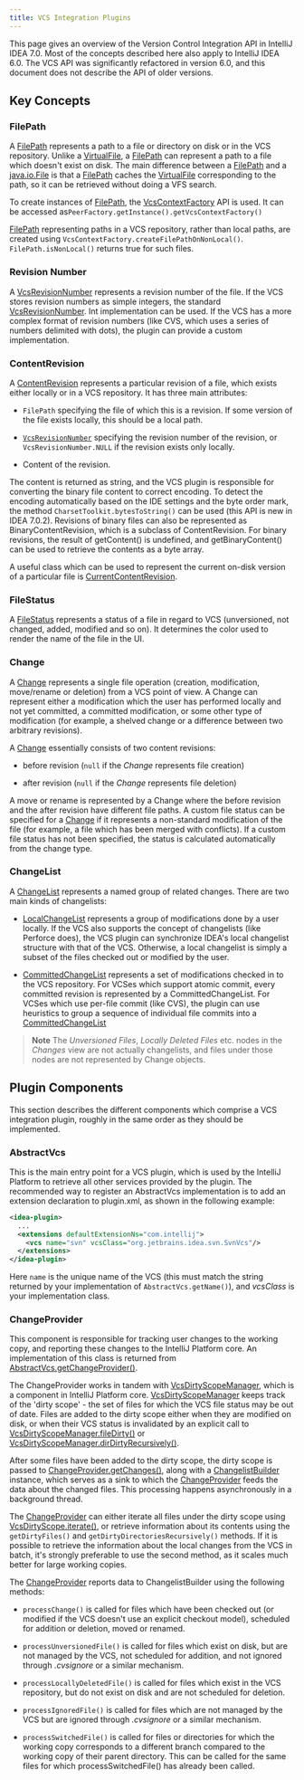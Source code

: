 ```yaml
---
title: VCS Integration Plugins
---
```




This page gives an overview of the Version Control Integration API in IntelliJ IDEA 7.0.
Most of the concepts described here also apply to IntelliJ IDEA 6.0.
The VCS API was significantly refactored in version 6.0, and this document does not describe the API of older versions.

## Key Concepts

### FilePath

A [FilePath](upsource:///platform/vcs-api/vcs-api-core/src/com/intellij/openapi/vcs/FilePath.java)
represents a path to a file or directory on disk or in the VCS repository.
Unlike a
[VirtualFile](upsource:///platform/core-api/src/com/intellij/openapi/vfs/VirtualFile.java),
a
[FilePath](upsource:///platform/vcs-api/vcs-api-core/src/com/intellij/openapi/vcs/FilePath.java)
can represent a path to a file which doesn't exist on disk.
The main difference between a
[FilePath](upsource:///platform/vcs-api/vcs-api-core/src/com/intellij/openapi/vcs/FilePath.java)
and a
[java.io.File](https://docs.oracle.com/javase/8/docs/api/java/io/File.html)
is that a
[FilePath](upsource:///platform/vcs-api/vcs-api-core/src/com/intellij/openapi/vcs/FilePath.java)
caches the
[VirtualFile](upsource:///platform/core-api/src/com/intellij/openapi/vfs/VirtualFile.java)
corresponding to the path, so it can be retrieved without doing a VFS search.

To create instances of
[FilePath](upsource:///platform/vcs-api/vcs-api-core/src/com/intellij/openapi/vcs/FilePath.java),
the
[VcsContextFactory](upsource:///platform/vcs-api/src/com/intellij/openapi/vcs/actions/VcsContextFactory.java)
API is used.
It can be accessed as`PeerFactory.getInstance().getVcsContextFactory()`

[FilePath](upsource:///platform/vcs-api/vcs-api-core/src/com/intellij/openapi/vcs/FilePath.java)
representing paths in a VCS repository, rather than local paths, are created using
`VcsContextFactory.createFilePathOnNonLocal()`. `FilePath.isNonLocal()` returns true for such files.

### Revision Number

A
[VcsRevisionNumber](upsource:///platform/vcs-api/vcs-api-core/src/com/intellij/openapi/vcs/history/VcsRevisionNumber.java)
represents a revision number of the file.
If the VCS stores revision numbers as simple integers, the standard
[VcsRevisionNumber](upsource:///platform/vcs-api/vcs-api-core/src/com/intellij/openapi/vcs/history/VcsRevisionNumber.java).
Int implementation can be used.
If the VCS has a more complex format of revision numbers (like CVS, which uses a series of numbers delimited with dots), the plugin can provide a custom implementation.

### ContentRevision

A
[ContentRevision](upsource:///platform/vcs-api/vcs-api-core/src/com/intellij/openapi/vcs/changes/ContentRevision.java)
represents a particular revision of a file, which exists either locally or in a VCS repository.
It has three main attributes:

*  `FilePath` specifying the file of which this is a revision. If some version of the file exists locally, this should be a local path.

*  [`VcsRevisionNumber`](upsource:///platform/vcs-api/vcs-api-core/src/com/intellij/openapi/vcs/history/VcsRevisionNumber.java) specifying the revision number of the revision, or `VcsRevisionNumber.NULL` if the revision exists only locally.

*  Content of the revision.

The content is returned as string, and the VCS plugin is responsible for converting the binary file content to correct encoding.
To detect the encoding automatically based on the IDE settings and the byte order mark, the method `CharsetToolkit.bytesToString()` can be used (this API is new in IDEA 7.0.2).
Revisions of binary files can also be represented as BinaryContentRevision, which is a subclass of ContentRevision.
For binary revisions, the result of getContent() is undefined, and getBinaryContent() can be used to retrieve the contents as a byte array.

A useful class which can be used to represent the current on-disk version of a particular file is
[CurrentContentRevision](upsource:///platform/vcs-api/src/com/intellij/openapi/vcs/changes/CurrentContentRevision.java).

### FileStatus

A
[FileStatus](upsource:///platform/editor-ui-api/src/com/intellij/openapi/vcs/FileStatus.java)
represents a status of a file in regard to VCS (unversioned, not changed, added, modified and so on).
It determines the color used to render the name of the file in the UI.

### Change

A
[Change](upsource:///platform/vcs-api/vcs-api-core/src/com/intellij/openapi/vcs/changes/Change.java)
represents a single file operation (creation, modification, move/rename or deletion) from a VCS point of view.
A Change can represent either a modification which the user has performed locally and not yet committed, a committed modification, or some other type of modification (for example, a shelved change or a difference between two arbitrary revisions).

A
[Change](upsource:///platform/vcs-api/vcs-api-core/src/com/intellij/openapi/vcs/changes/Change.java)
essentially consists of two content revisions:

*  before revision (`null` if the *Change* represents file creation)

*  after revision (`null` if the *Change* represents file deletion)

A move or rename is represented by a Change where the before revision and the after revision have different file paths.
A custom file status can be specified for a
[Change](upsource:///platform/vcs-api/vcs-api-core/src/com/intellij/openapi/vcs/changes/Change.java)
if it represents a non-standard modification of the file (for example, a file which has been merged with conflicts).
If a custom file status has not been specified, the status is calculated automatically from the change type.

### ChangeList

A
[ChangeList](upsource:///platform/vcs-api/src/com/intellij/openapi/vcs/changes/ChangeList.java)
represents a named group of related changes.
There are two main kinds of changelists:

*  [LocalChangeList](upsource:///platform/vcs-api/src/com/intellij/openapi/vcs/changes/LocalChangeList.java) represents a group of modifications done by a user locally.
   If the VCS also supports the concept of changelists (like Perforce does), the VCS plugin can synchronize IDEA's local changelist structure with that of the VCS.
   Otherwise, a local changelist is simply a subset of the files checked out or modified by the user.

*  [CommittedChangeList](upsource:///platform/vcs-api/src/com/intellij/openapi/vcs/versionBrowser/CommittedChangeList.java)
   represents a set of modifications checked in to the VCS repository.
   For VCSes which support atomic commit, every committed revision is represented by a CommittedChangeList.
   For VCSes which use per-file commit (like CVS), the plugin can use heuristics to group a sequence of individual file commits into a
   [CommittedChangeList](upsource:///platform/vcs-api/src/com/intellij/openapi/vcs/versionBrowser/CommittedChangeList.java)

> **Note** The *Unversioned Files*, *Locally Deleted Files* etc. nodes in the *Changes* view are not actually changelists, and files under those nodes are not represented by Change objects.

## Plugin Components

This section describes the different components which comprise a VCS integration plugin, roughly in the same order as they should be implemented.

### AbstractVcs

This is the main entry point for a VCS plugin, which is used by the IntelliJ Platform to retrieve all other services provided by the plugin.
The recommended way to register an AbstractVcs implementation is to add an extension declaration to plugin.xml, as shown in the following example:

```xml
<idea-plugin>
  ...
  <extensions defaultExtensionNs="com.intellij">
    <vcs name="svn" vcsClass="org.jetbrains.idea.svn.SvnVcs"/>
  </extensions>
</idea-plugin>
```

Here `name` is the unique name of the VCS (this must match the string returned by your implementation of `AbstractVcs.getName()`), and *vcsClass* is your implementation class.

### ChangeProvider

This component is responsible for tracking user changes to the working copy, and reporting these changes to the IntelliJ Platform core.
An implementation of this class is returned from
[AbstractVcs.getChangeProvider()](upsource:///platform/vcs-api/src/com/intellij/openapi/vcs/AbstractVcs.java).

The ChangeProvider works in tandem with
[VcsDirtyScopeManager](upsource:///platform/vcs-api/src/com/intellij/openapi/vcs/changes/VcsDirtyScopeManager.java),
which is a component in IntelliJ Platform core.
[VcsDirtyScopeManager](upsource:///platform/vcs-api/src/com/intellij/openapi/vcs/changes/VcsDirtyScopeManager.java)
keeps track of the 'dirty scope' - the set of files for which the VCS file status may be out of date.
Files are added to the dirty scope either when they are modified on disk, or when their VCS status is invalidated by an explicit call to
[VcsDirtyScopeManager.fileDirty()](upsource:///platform/vcs-api/src/com/intellij/openapi/vcs/changes/VcsDirtyScopeManager.java)
or
[VcsDirtyScopeManager.dirDirtyRecursively()](upsource:///platform/vcs-api/src/com/intellij/openapi/vcs/changes/VcsDirtyScopeManager.java).

After some files have been added to the dirty scope, the dirty scope is passed to
[ChangeProvider.getChanges()](upsource:///platform/vcs-api/src/com/intellij/openapi/vcs/changes/ChangeProvider.java),
along with a
[ChangelistBuilder](upsource:///platform/vcs-api/src/com/intellij/openapi/vcs/changes/ChangelistBuilder.java)
instance, which serves as a sink to which the
[ChangeProvider](upsource:///platform/vcs-api/src/com/intellij/openapi/vcs/changes/ChangeProvider.java)
feeds the data about the changed files.
This processing happens asynchronously in a background thread.

The
[ChangeProvider](upsource:///platform/vcs-api/src/com/intellij/openapi/vcs/changes/ChangeProvider.java)
can either iterate all files under the dirty scope using
[VcsDirtyScope.iterate()](upsource:///platform/vcs-api/src/com/intellij/openapi/vcs/changes/VcsDirtyScope.java),
or retrieve information about its contents using the `getDirtyFiles()` and `getDirtyDirectoriesRecursively()` methods.
If it is possible to retrieve the information about the local changes from the VCS in batch, it's strongly preferable to use the second method, as it scales much better for large working copies.

The
[ChangeProvider](upsource:///platform/vcs-api/src/com/intellij/openapi/vcs/changes/ChangeProvider.java)
reports data to ChangelistBuilder using the following methods:

*  `processChange()` is called for files which have been checked out (or modified if the VCS doesn't use an explicit checkout model), scheduled for addition or deletion, moved or renamed.

*  `processUnversionedFile()` is called for files which exist on disk, but are not managed by the VCS, not scheduled for addition, and not ignored through *.cvsignore* or a similar mechanism.

*  `processLocallyDeletedFile()` is called for files which exist in the VCS repository, but do not exist on disk and are not scheduled for deletion.

*  `processIgnoredFile()` is called for files which are not managed by the VCS but are ignored through *.cvsignore* or a similar mechanism.

*  `processSwitchedFile()` is called for files or directories for which the working copy corresponds to a different branch compared to the working copy of their parent directory.
   This can be called for the same files for which processSwitchedFile() has already been called.


